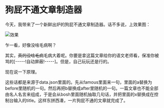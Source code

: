 # 狗屁不通文章制造器
今天，我带来了一个新鲜出炉的狗屁不通文章制造器。话不多说，上效果图：

![效果](https://raw.githubusercontent.com/lihansen123/article_maker/master/%E6%95%88%E6%9E%9C%E5%9B%BE.png)

乍一看，好像没啥毛病啊？

其实，~~真的没啥毛病~~毛病大着呢。你要是拿这篇文章给你的语文老师看，保准你被骂的[-----!自动屏蔽!-----]。但是，自己玩玩还是行的。

现在说一下原理。

这些话都是来源于data.json里面的。先从famous里面来一句，里面的a替换为before里随机的一句。然后再把b替换成after里随机的一句。一篇文章也不能全部由名人名言来组成，于是会从bosh里面随机抽取几句话，并把里面的x替换成在控制台输入的title。这样东拼西凑，一片狗屁不通的文章就完成了。
